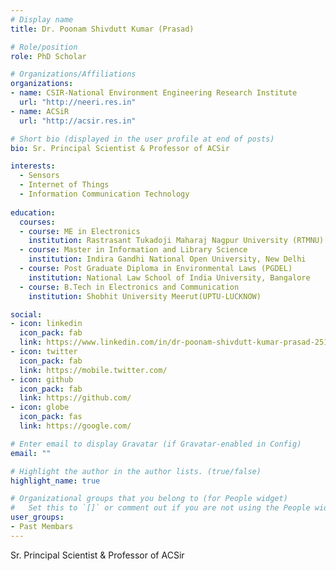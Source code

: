 ```yaml
---
# Display name
title: Dr. Poonam Shivdutt Kumar (Prasad)

# Role/position
role: PhD Scholar 

# Organizations/Affiliations
organizations:
- name: CSIR-National Environment Engineering Research Institute
  url: "http://neeri.res.in"
- name: ACSiR
  url: "http://acsir.res.in"

# Short bio (displayed in the user profile at end of posts)
bio: Sr. Principal Scientist & Professor of ACSir

interests:
  - Sensors
  - Internet of Things
  - Information Communication Technology
   
education:
  courses:
  - course: ME in Electronics
    institution: Rastrasant Tukadoji Maharaj Nagpur University (RTMNU)
  - course: Master in Information and Library Science
    institution: Indira Gandhi National Open University, New Delhi
  - course: Post Graduate Diploma in Environmental Laws (PGDEL)
  	institution: National Law School of India University, Bangalore
  - course: B.Tech in Electronics and Communication
  	institution: Shobhit University Meerut(UPTU-LUCKNOW)

social:
- icon: linkedin
  icon_pack: fab
  link: https://www.linkedin.com/in/dr-poonam-shivdutt-kumar-prasad-2514142/
- icon: twitter
  icon_pack: fab
  link: https://mobile.twitter.com/
- icon: github
  icon_pack: fab
  link: https://github.com/
- icon: globe
  icon_pack: fas
  link: https://google.com/

# Enter email to display Gravatar (if Gravatar-enabled in Config)
email: ""

# Highlight the author in the author lists. (true/false)
highlight_name: true

# Organizational groups that you belong to (for People widget)
#   Set this to `[]` or comment out if you are not using the People widget.
user_groups:
- Past Membars
---
```



Sr. Principal Scientist & Professor of ACSir
